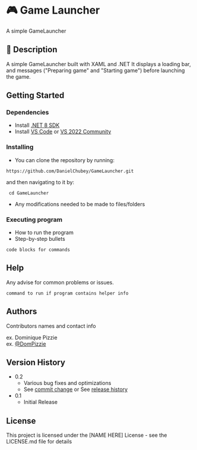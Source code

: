 # 🎮 Game Launcher

A simple GameLauncher


## 📃 Description

A simple GameLauncher built with XAML and .NET It displays a loading bar, and messages ("Preparing game" and "Starting game") before launching the game.

## Getting Started

### Dependencies

* Install [.NET 8 SDK](https://dotnet.microsoft.com/en-us/download)  
* Install [VS Code](https://code.visualstudio.com/) or [VS 2022 Community](https://visualstudio.microsoft.com/vs/community/)

### Installing

* You can clone the repository by running:
```
https://github.com/DanielChubey/GameLauncher.git
``` 
and then navigating to it by: 
``` 
 cd GameLauncher
```
* Any modifications needed to be made to files/folders

### Executing program

* How to run the program
* Step-by-step bullets
```
code blocks for commands
```

## Help

Any advise for common problems or issues.
```
command to run if program contains helper info
```

## Authors

Contributors names and contact info

ex. Dominique Pizzie  
ex. [@DomPizzie](https://twitter.com/dompizzie)

## Version History

* 0.2
    * Various bug fixes and optimizations
    * See [commit change]() or See [release history]()
* 0.1
    * Initial Release

## License

This project is licensed under the [NAME HERE] License - see the LICENSE.md file for details

